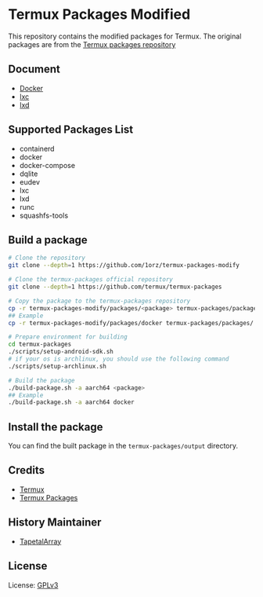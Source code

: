 # Termux Packages Modified

This repository contains the modified packages for Termux. The original packages are from the [Termux packages repository](https://github.com/termux/termux-packages)

## Document

+ [Docker](docs/docker.md)
+ [lxc](docs/lxc.md)
+ [lxd](docs/lxd.md)

## Supported Packages List

+ containerd
+ docker
+ docker-compose
+ dqlite
+ eudev
+ lxc
+ lxd
+ runc
+ squashfs-tools
  
## Build a package

```bash
# Clone the repository
git clone --depth=1 https://github.com/1orz/termux-packages-modify

# Clone the termux-packages official repository
git clone --depth=1 https://github.com/termux/termux-packages

# Copy the package to the termux-packages repository
cp -r termux-packages-modify/packages/<package> termux-packages/packages/
## Example
cp -r termux-packages-modify/packages/docker termux-packages/packages/

# Prepare environment for building
cd termux-packages
./scripts/setup-android-sdk.sh
# if your os is archlinux, you should use the following command
./scripts/setup-archlinux.sh

# Build the package
./build-package.sh -a aarch64 <package>
## Example
./build-package.sh -a aarch64 docker

```

## Install the package

You can find the built package in the `termux-packages/output` directory.

## Credits

+ [Termux](https://github.com/termux/termux-app)
+ [Termux Packages](https://github.com/termux/termux-packages)

## History Maintainer

+ [TapetalArray](https://t.me/TapetalArray)

## License

License: [GPLv3](https://www.gnu.org/licenses/gpl-3.0.html)